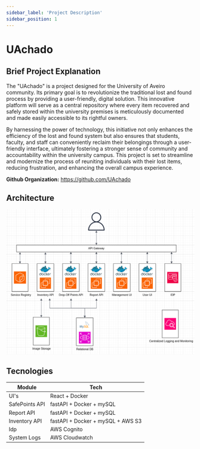 ```yaml
---
sidebar_label: 'Project Description'
sidebar_position: 1
---
```


# UAchado

## Brief Project Explanation

The "UAchado" is a project designed for the University of Aveiro community. Its primary goal is to revolutionize the traditional lost and found process by providing a user-friendly, digital solution. This innovative platform will serve as a central repository where every item recovered and safely stored within the university premises is meticulously documented and made easily accessible to its rightful owners. 

By harnessing the power of technology, this initiative not only enhances the efficiency of the lost and found system but also ensures that students, faculty, and staff can conveniently reclaim their belongings through a user-friendly interface, ultimately fostering a stronger sense of community and accountability within the university campus. This project is set to streamline and modernize the process of reuniting individuals with their lost items, reducing frustration, and enhancing the overall campus experience.



**Github Organization:** https://github.com/UAchado


## Architecture

![UAchado Architecture](/img/arquitetura.png)


## Tecnologies

| Module | Tech |
| --- | --- |
| UI's | React + Docker |
| SafePoints API | fastAPI + Docker + mySQL |
| Report API | fastAPI + Docker + mySQL |
| Inventory API | fastAPI + Docker + mySQL + AWS S3 |
| Idp | AWS Cognito |
| System Logs | AWS Cloudwatch |